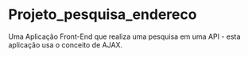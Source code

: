 # Projeto_pesquisa_endereco
Uma Aplicação Front-End que realiza uma pesquisa em uma API - esta aplicação usa o conceito de AJAX.
